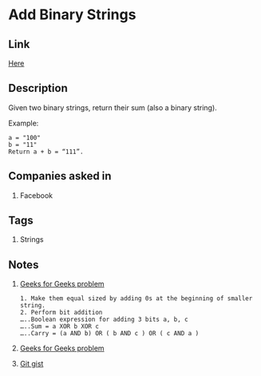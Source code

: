 # Add Binary Strings

## Link

[Here](https://www.interviewbit.com/problems/add-binary-strings/)

## Description

Given two binary strings, return their sum (also a binary string).

Example:

```text
a = "100"
b = "11"
Return a + b = “111”.
```

## Companies asked in

1. Facebook

## Tags

1. Strings

## Notes

1. [Geeks for Geeks problem](http://www.geeksforgeeks.org/add-two-bit-strings/)

    ```text
    1. Make them equal sized by adding 0s at the beginning of smaller string.
    2. Perform bit addition
    …..Boolean expression for adding 3 bits a, b, c
    …..Sum = a XOR b XOR c
    …..Carry = (a AND b) OR ( b AND c ) OR ( c AND a )
    ```

1. [Geeks for Geeks problem](http://www.geeksforgeeks.org/program-to-add-two-binary-strings/)
1. [Git gist](https://gist.github.com/anil477/10eefc4a6c686009576e042c0538c51e)